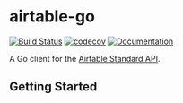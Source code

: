 # airtable-go

[![Build Status](https://travis-ci.com/hasheddan/airtable-go.svg?branch=master)](https://travis-ci.com/hasheddan/airtable-go)
[![codecov](https://codecov.io/gh/hasheddan/airtable-go/branch/master/graph/badge.svg)](https://codecov.io/gh/hasheddan/airtable-go)
[![Documentation](https://godoc.org/github.com/hasheddan/airtable-go/airtable?status.svg)](https://godoc.org/github.com/hasheddan/airtable-go/airtable)

A Go client for the [Airtable Standard API](https://airtable.com/api).

## Getting Started